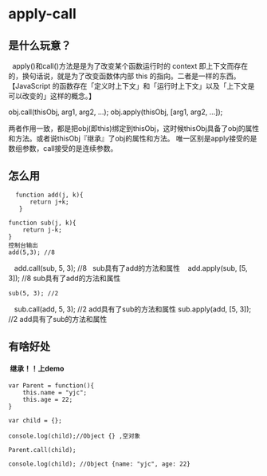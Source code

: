 # apply-call

## 是什么玩意？
   apply()和call()方法是是为了改变某个函数运行时的 context 即上下文而存在的，换句话说，就是为了改变函数体内部 this 的指向。二者是一样的东西。【JavaScript 的函数存在「定义时上下文」和「运行时上下文」以及「上下文是可以改变的」这样的概念。】
   
obj.call(thisObj, arg1, arg2, ...);
obj.apply(thisObj, [arg1, arg2, ...]);

两者作用一致，都是把obj(即this)绑定到thisObj，这时候thisObj具备了obj的属性和方法。或者说thisObj『继承』了obj的属性和方法。
唯一区别是apply接受的是数组参数，call接受的是连续参数。
## 怎么用
      function add(j, k){
          return j+k;
       }

    function sub(j, k){
        return j-k;
    }
    控制台输出
    add(5,3); //8
    add.call(sub, 5, 3); //8   sub具有了add的方法和属性
    add.apply(sub, [5, 3]); //8 sub具有了add的方法和属性

    sub(5, 3); //2
    sub.call(add, 5, 3); //2 add具有了sub的方法和属性
    sub.apply(add, [5, 3]); //2 add具有了sub的方法和属性

## 有啥好处
####  继承！！上demo
    var Parent = function(){
        this.name = "yjc";
        this.age = 22;
    }

    var child = {};

    console.log(child);//Object {} ,空对象

    Parent.call(child);

    console.log(child); //Object {name: "yjc", age: 22}
